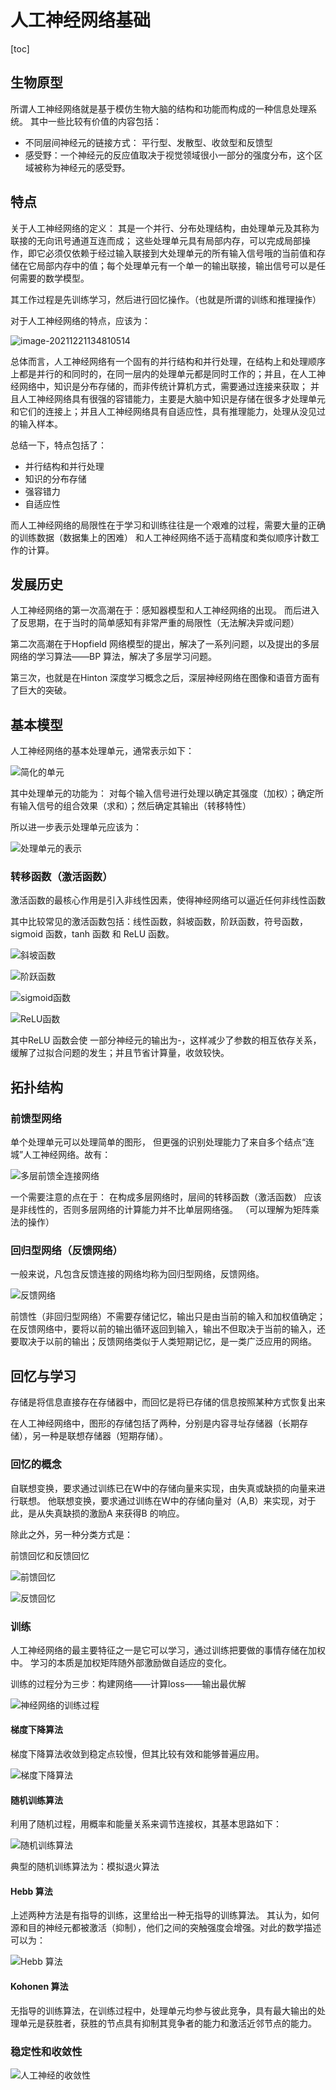 # 人工神经网络基础

[toc]

## 生物原型

所谓人工神经网络就是基于模仿生物大脑的结构和功能而构成的一种信息处理系统。 其中一些比较有价值的内容包括：

+ 不同层间神经元的链接方式：  平行型、发散型、收敛型和反馈型
+ 感受野：一个神经元的反应值取决于视觉领域很小一部分的强度分布，这个区域被称为神经元的感受野。 

## 特点

关于人工神经网络的定义： 其是一个并行、分布处理结构，由处理单元及其称为联接的无向讯号通道互连而成； 这些处理单元具有局部内存，可以完成局部操作，即它必须仅依赖于经过输入联接到大处理单元的所有输入信号哦的当前值和存储在它局部内存中的值；每个处理单元有一个单一的输出联接，输出信号可以是任何需要的数学模型。 

其工作过程是先训练学习，然后进行回忆操作。（也就是所谓的训练和推理操作） 

 对于人工神经网络的特点，应该为： 

![image-20211221134810514](image-20211221134810514.png)

总体而言，人工神经网络有一个固有的并行结构和并行处理，在结构上和处理顺序上都是并行的和同时的，在同一层内的处理单元都是同时工作的；并且，在人工神经网络中，知识是分布存储的，而非传统计算机方式，需要通过连接来获取； 并且人工神经网络具有很强的容错能力，主要是大脑中知识是存储在很多才处理单元和它们的连接上；并且人工神经网络具有自适应性，具有推理能力，处理从没见过的输入样本。 

总结一下，特点包括了：

+ 并行结构和并行处理
+ 知识的分布存储
+ 强容错力
+ 自适应性

而人工神经网络的局限性在于学习和训练往往是一个艰难的过程，需要大量的正确的训练数据（数据集上的困难） 和人工神经网络不适于高精度和类似顺序计数工作的计算。

## 发展历史

人工神经网络的第一次高潮在于：感知器模型和人工神经网络的出现。 而后进入了反思期，在于当时的简单感知有非常严重的局限性（无法解决异或问题）

第二次高潮在于Hopfield 网络模型的提出，解决了一系列问题，以及提出的多层网络的学习算法——BP 算法，解决了多层学习问题。

第三次，也就是在Hinton 深度学习概念之后，深层神经网络在图像和语音方面有了巨大的突破。  

## 基本模型

人工神经网络的基本处理单元，通常表示如下： 

![简化的单元](image-20211221140642255.png)

其中处理单元的功能为： 对每个输入信号进行处理以确定其强度（加权）；确定所有输入信号的组合效果（求和）；然后确定其输出（转移特性） 

所以进一步表示处理单元应该为： 

![处理单元的表示](image-20211221141150279.png)

### 转移函数（激活函数） 

激活函数的最核心作用是引入非线性因素，使得神经网络可以逼近任何非线性函数

其中比较常见的激活函数包括：线性函数，斜坡函数，阶跃函数，符号函数，sigmoid 函数，tanh 函数 和 ReLU 函数。 

![斜坡函数](image-20211221141710590.png)

![阶跃函数](image-20211221141807851.png)

![sigmoid函数](image-20211221141839176.png)

![ReLU函数](image-20211221141912410.png)

其中ReLU 函数会使 一部分神经元的输出为-，这样减少了参数的相互依存关系，缓解了过拟合问题的发生；并且节省计算量，收敛较快。

## 拓扑结构

### 前馈型网络

单个处理单元可以处理简单的图形， 但更强的识别处理能力了来自多个结点“连城”人工神经网络。故有： 

![多层前馈全连接网络](image-20211221142228117.png)

一个需要注意的点在于： 在构成多层网络时，层间的转移函数（激活函数） 应该是非线性的，否则多层网络的计算能力并不比单层网络强。 （可以理解为矩阵乘法的操作） 

### 回归型网络（反馈网络） 

一般来说，凡包含反馈连接的网络均称为回归型网络，反馈网络。 

![反馈网络](image-20211221144042422.png)

前馈性（非回归型网络）不需要存储记忆，输出只是由当前的输入和加权值确定；在反馈网络中，要将以前的输出循环返回到输入，输出不但取决于当前的输入，还要取决于以前的输出；反馈网络类似于人类短期记忆，是一类广泛应用的网络。

## 回忆与学习

存储是将信息直接存在存储器中，而回忆是将已存储的信息按照某种方式恢复出来

在人工神经网络中，图形的存储包括了两种，分别是内容寻址存储器（长期存储），另一种是联想存储器（短期存储）。 

### 回忆的概念

自联想变换，要求通过训练已在W中的存储向量来实现，由失真或缺损的向量来进行联想。 他联想变换，要求通过训练在W中的存储向量对（A,B）来实现，对于此，是从失真缺损的激励A 来获得B 的响应。 

除此之外，另一种分类方式是： 

前馈回忆和反馈回忆

![前馈回忆](image-20211221145321605.png)

![反馈回忆](image-20211221145343893.png)

### 训练

人工神经网络的最主要特征之一是它可以学习，通过训练把要做的事情存储在加权中。 学习的本质是加权矩阵随外部激励做自适应的变化。

训练的过程分为三步：构建网络——计算loss——输出最优解

![神经网络的训练过程](image-20211221145622475.png)

#### 梯度下降算法

梯度下降算法收敛到稳定点较慢，但其比较有效和能够普遍应用。

![梯度下降算法](image-20211221145727165.png)

#### 随机训练算法

利用了随机过程，用概率和能量关系来调节连接权，其基本思路如下： 

![随机训练算法](image-20211221150740577.png)

典型的随机训练算法为：模拟退火算法

#### Hebb 算法

上述两种方法是有指导的训练，这里给出一种无指导的训练算法。 其认为，如何源和目的神经元都被激活（抑制），他们之间的突触强度会增强。对此的数学描述可以为： 

![Hebb 算法](image-20211221151041071.png)

#### Kohonen 算法

无指导的训练算法，在训练过程中，处理单元均参与彼此竞争，具有最大输出的处理单元是获胜者，获胜的节点具有抑制其竞争者的能力和激活近邻节点的能力。 

### 稳定性和收敛性

![人工神经的收敛性](image-20211221151256523.png)

